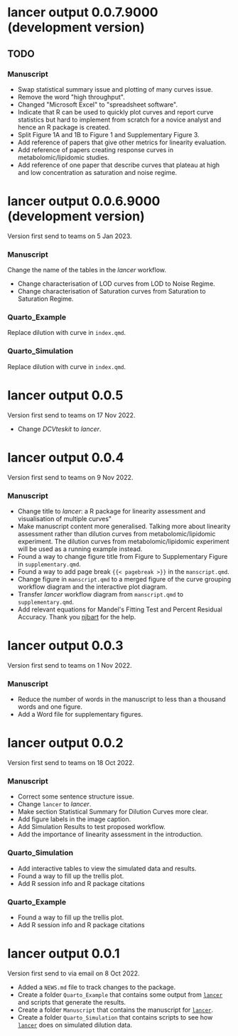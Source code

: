 # lancer output 0.0.7.9000 (development version)

## TODO

### Manuscript

* Swap statistical summary issue and plotting of many curves issue.
* Remove the word "high throughput".
* Changed "Microsoft Excel" to "spreadsheet software".
* Indicate that R can be used to quickly plot curves and report curve statistics but hard to implement from scratch for a novice analyst and hence an R package is created.
* Split Figure 1A and 1B to Figure 1 and Supplementary Figure 3.
* Add reference of papers that give other metrics for linearity evaluation.
* Add reference of papers creating response curves in metabolomic/lipidomic studies.
* Add reference of one paper that describe curves that plateau at high and low concentration as saturation and noise regime.

# lancer output 0.0.6.9000 (development version)

Version first send to teams on 5 Jan 2023.

### Manuscript

Change the name of the tables in the *lancer* workflow.

* Change characterisation of LOD curves from LOD to Noise Regime.
* Change characterisation of Saturation curves from Saturation to Saturation Regime.

### Quarto_Example

Replace dilution with curve in `index.qmd`.

### Quarto_Simulation

Replace dilution with curve in `index.qmd`.

# lancer output 0.0.5

Version first send to teams on 17 Nov 2022.

* Change *DCVteskit* to *lancer*.

# lancer output 0.0.4

Version first send to teams on 9 Nov 2022.

### Manuscript

* Change title to *lancer*: a R package for linearity assessment and visualisation of multiple curves"
* Make manuscript content more generalised. Talking more about linearity assessment rather than dilution curves from metabolomic/lipidomic experiment. The dilution curves from metabolomic/lipidomic experiment will be used as a running example instead.
* Found a way to change figure title from Figure to Supplementary Figure in `supplementary.qmd`.
* Found a way to add page break `{{< pagebreak >}}` in the `manscript.qmd`.
* Change figure in `manscript.qmd` to a merged figure of the curve grouping workflow diagram and the interactive plot diagram.
* Transfer *lancer* workflow diagram from `manscript.qmd` to `supplementary.qmd`.
* Add relevant equations for Mandel's Fitting Test and Percent Residual Accuracy. Thank you [njbart](https://github.com/quarto-dev/quarto-cli/discussions/3236) for the help.

# lancer output 0.0.3

Version first send to teams on 1 Nov 2022.

### Manuscript

* Reduce the number of words in the manuscript to less than a thousand words and one figure.
* Add a Word file for supplementary figures.

# lancer output 0.0.2

Version first send to teams on 18 Oct 2022.

### Manuscript

* Correct some sentence structure issue.
* Change `lancer` to *lancer*.
* Make section Statistical Summary for Dilution Curves more clear.
* Add figure labels in the image caption.
* Add Simulation Results to test proposed workflow.
* Add the importance of linearity assessment in the introduction.

### Quarto_Simulation

* Add interactive tables to view the simulated data and results.
* Found a way to fill up the trellis plot.
* Add R session info and R package citations

### Quarto_Example

* Found a way to fill up the trellis plot.
* Add R session info and R package citations

# lancer output 0.0.1

Version first send to via email on 8 Oct 2022.

* Added a `NEWS.md` file to track changes to the package.
* Create a folder `Quarto_Example` that contains some output from [`lancer`](https://github.com/SLINGhub/lancer) and scripts that generate the results.
* Create a folder `Manuscript` that contains the manuscript for [`lancer`](https://github.com/SLINGhub/lancer).
* Create a folder `Quarto_Simulation` that contains scripts to see how [`lancer`](https://github.com/SLINGhub/lancer) does on simulated dilution data.
